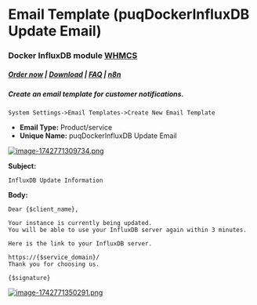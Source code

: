 # Email Template (puqDockerInfluxDB Update Email)

### Docker InfluxDB module **[WHMCS](https://puqcloud.com/link.php?id=77)** 

#####  [Order now](https://puqcloud.com/whmcs-module-docker-influxdb.php) | [Download](https://download.puqcloud.com/WHMCS/servers/PUQ_WHMCS-Docker-InfluxDB/) | [FAQ](https://faq.puqcloud.com/) | [n8n](https://puqcloud.com/link.php?id=117)

##### Create an email template for customer notifications.

```
System Settings->Email Templates->Create New Email Template
```

- **Email Type:** Product/service
- **Unique Name:** puqDockerInfluxDB Update Email

[![image-1742771309734.png](https://doc.puq.info/uploads/images/gallery/2025-03/scaled-1680-/image-1742771309734.png)](https://doc.puq.info/uploads/images/gallery/2025-03/image-1742771309734.png)

**Subject:**

```
InfluxDB Update Information
```

**Body:**

```
Dear {$client_name},

Your instance is currently being updated.
You will be able to use your InfluxDB server again within 3 minutes.

Here is the link to your InfluxDB server.

https://{$service_domain}/
Thank you for choosing us.

{$signature}
```

[![image-1742771350291.png](https://doc.puq.info/uploads/images/gallery/2025-03/scaled-1680-/image-1742771350291.png)](https://doc.puq.info/uploads/images/gallery/2025-03/image-1742771350291.png)